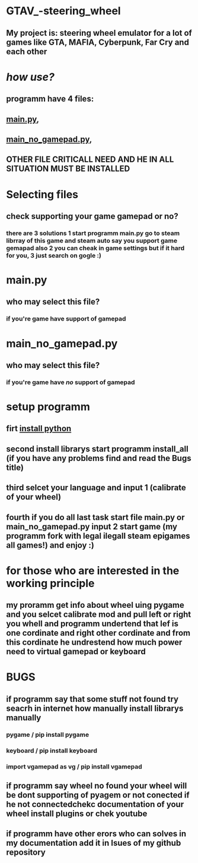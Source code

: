 # GTAV_-steering_wheel
## My project is: steering wheel emulator for a lot of games like GTA, MAFIA, Cyberpunk, Far Cry and each other

# *how use?* 
## programm have 4 files: 
## [main.py](https://github.com/Sergeiprogrammer/GTAV_-steering_wheel?tab=readme-ov-file#other-file-criticall-need-and-he-in-all-situation-must-be-installed),
## [main_no_gamepad.py](https://github.com/Sergeiprogrammer/GTAV_-steering_wheel?tab=readme-ov-file#main_no_gamepadpy-1), 
## OTHER FILE CRITICALL NEED AND HE IN ALL SITUATION MUST BE INSTALLED

# Selecting files
## check supporting your game gamepad or no?
### there are 3 solutions 1 start programm main.py go to steam librray of this game and steam auto say you support game gemapad also 2 you can cheak in game settings but if it hard for you, 3 just search on gogle :)

# main.py
## who may select this file?
### if you're game have support of gamepad

# main_no_gamepad.py
## who may select this file?
### if you're game have *no* support of gamepad

# setup programm
## firt [install python](https://youtu.be/nU2Egc3Zx3Q?si=UKn9doIC49yTroGD)
## second install librarys start programm install_all (if you have any problems find and read the Bugs title)
## third selcet your language and input 1 (calibrate of your wheel)
## fourth if you do all last task start file main.py or main_no_gamepad.py input 2 start game (my programm fork with legal ilegall steam epigames all games!) and enjoy :)

# for those who are interested in the working principle
## my proramm get info about wheel uing pygame and you selcet calibrate mod and pull left or right you whell and programm undertend that lef is one cordinate and right other cordinate and from this cordinate he undrestend how much power need to virtual gamepad or keyboard 

# BUGS

## if programm say that some stuff not found try seacrh in internet how manually install librarys manually
### pygame / pip install pygame
### keyboard / pip install keyboard
### import vgamepad as vg / pip install vgamepad

## if programm say wheel no found your wheel will be dont supporting of pyagem or not conected if he not connectedchekc documentation of your wheel install plugins or chek youtube

## if programm have other erors who can solves in my documentation add it in Isues of my github repository 
